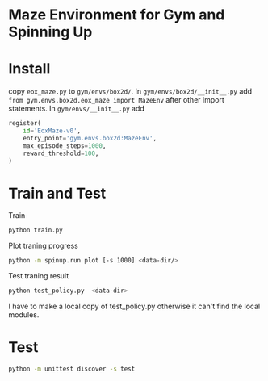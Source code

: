 # Maze Environment for Gym and Spinning Up

# Install 

copy `eox_maze.py` to `gym/envs/box2d/`. In `gym/envs/box2d/__init__.py` add `from gym.envs.box2d.eox_maze import MazeEnv` after other import statements. In `gym/envs/__init__.py` add 
```python
register(
    id='EoxMaze-v0',
    entry_point='gym.envs.box2d:MazeEnv',
    max_episode_steps=1000,
    reward_threshold=100,
)
```

# Train and Test

Train
```bash
python train.py
```

Plot traning progress
```bash
python -m spinup.run plot [-s 1000] <data-dir/>
```

Test traning result
```bash
python test_policy.py  <data-dir>
```
I have to make a local copy of test_policy.py otherwise it can't find the local modules.
# Test

```bash
python -m unittest discover -s test
```

